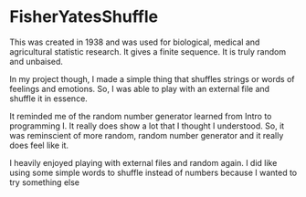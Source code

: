 # FisherYatesShuffle

This was created in 1938 and was used for biological, medical and agricultural statistic research.
It gives a finite sequence.
It is truly random and unbaised.

In my project though, I made a simple thing that shuffles strings or words of feelings and emotions.
So, I was able to play with an external file and shuffle it in essence. 

It reminded me of the random number generator learned from Intro to programming I. It really does show a lot that I thought I understood.
So, it was reminscient of more random, random number generator and it really does feel like it.

I heavily enjoyed playing with external files and random again.
I did like using some simple words to shuffle instead of numbers because I wanted to try something else




